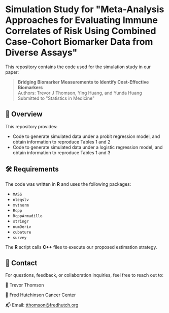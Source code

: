 # Simulation Study for "Meta-Analysis Approaches for Evaluating Immune Correlates of Risk Using Combined Case-Cohort Biomarker Data from Diverse Assays"

This repository contains the code used for the simulation study in our paper:

> **Bridging Biomarker Measurements to Identify Cost-Effective Biomarkers**  
> Authors: Trevor J Thomson, Ying Huang, and Yunda Huang  
> Submitted to "Statistics in Medicine"

## 📌 Overview
This repository provides:
- Code to generate simulated data under a probit regression model, and obtain information to reproduce Tables 1 and 2
- Code to generate simulated data under a logistic regression model, and obtain information to reproduce Tables 1 and 3

## 🛠️ Requirements
The code was written in **R** and uses the following packages:
- `MASS`
- `nleqslv`
- `mvtnorm`
- `Rcpp`
- `RcppArmadillo`
- `stringr`
- `numDeriv`
- `cubature`
- `survey` 

The **R** script calls **C++** files to execute our proposed estimation strategy.

## 📧 Contact
For questions, feedback, or collaboration inquiries, feel free to reach out to:

👤 Trevor Thomson

📍 Fred Hutchinson Cancer Center

📬 Email: tthomson@fredhutch.org
